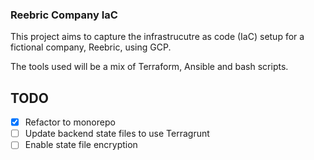 ### Reebric Company IaC
This project aims to capture the infrastrucutre as code (IaC) setup for a fictional company, Reebric, using GCP.

The tools used will be a mix of Terraform, Ansible and bash scripts.

## TODO
- [x] Refactor to monorepo
- [ ] Update backend state files to use Terragrunt
- [ ] Enable state file encryption
